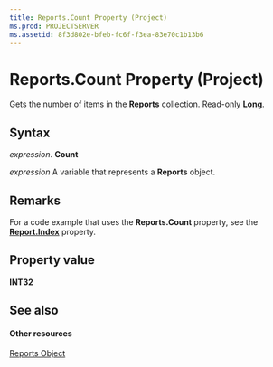 ```yaml
---
title: Reports.Count Property (Project)
ms.prod: PROJECTSERVER
ms.assetid: 8f3d802e-bfeb-fc6f-f3ea-83e70c1b13b6
---
```



# Reports.Count Property (Project)
Gets the number of items in the  **Reports** collection. Read-only **Long**.

## Syntax

 _expression_. **Count**

 _expression_ A variable that represents a **Reports** object.


## Remarks

For a code example that uses the  **Reports.Count** property, see the **[Report.Index](report-index-property-project.md)** property.


## Property value

 **INT32**


## See also


#### Other resources


[Reports Object](reports-object-project.md)
